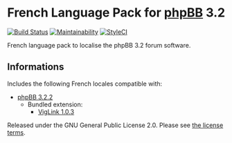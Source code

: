 # French Language Pack for [phpBB](https://www.phpbb.com/) 3.2

[![Build Status](https://travis-ci.org/milescellar/phpbb-language-fr.svg?branch=3.2.x)](https://travis-ci.org/milescellar/phpbb-language-fr) [![Maintainability](https://api.codeclimate.com/v1/badges/8310a25490e52115d6f2/maintainability)](https://codeclimate.com/github/milescellar/phpbb-language-fr/maintainability) [![StyleCI](https://styleci.io/repos/70081134/shield?style=flat&branch=3.2.x)](https://styleci.io/repos/70081134)

French language pack to localise the phpBB 3.2 forum software.

## Informations

Includes the following French locales compatible with:

- [phpBB 3.2.2](https://download.phpbb.com/pub/release/3.2/3.2.2/)
  - Bundled extension:
    - [VigLink 1.0.3](https://github.com/phpbb-extensions/viglink/releases/tag/release-1.0.3)

Released under the GNU General Public License 2.0. Please see [the license terms](https://github.com/milescellar/phpbb-language-fr/blob/3.2.x/language/fr/LICENSE).
